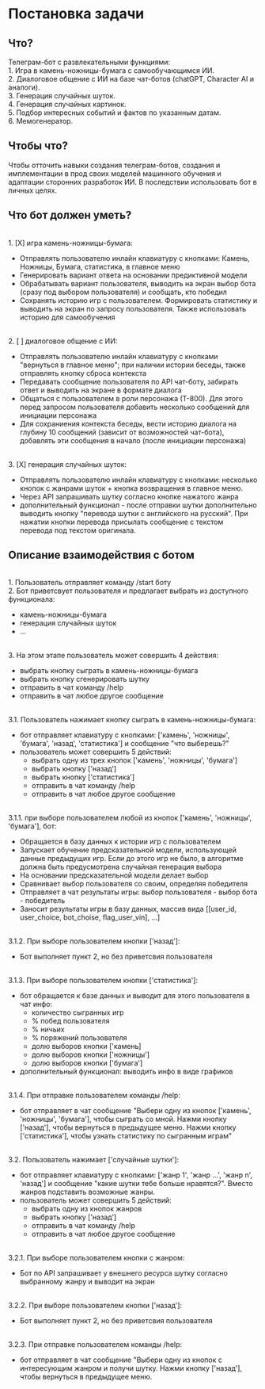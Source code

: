 # Постановка задачи
## Что?
Телеграм-бот с развлекательными функциями:
<br>1. Игра в камень-ножницы-бумага с самообучающимся ИИ.
<br>2. Диалоговое общение с ИИ на базе чат-ботов (chatGPT, Character AI и аналоги).
<br>3. Генерация случайных шуток.
<br>4. Генерация случайных картинок.
<br>5. Подбор интересных событий и фактов по указанным датам.
<br>6. Мемогенератор.

## Чтобы что?
Чтобы отточить навыки создания телеграм-ботов, создания и имплементации в прод своих моделей машинного обучения и
адаптации сторонних разработок ИИ.
В последствии использовать бот в личных целях.

## Что бот должен уметь?
<br>1. [X] игра камень-ножницы-бумага:
* Отправлять пользователю инлайн клавиатуру с кнопками: Камень, Ножницы, Бумага, статистика, в главное меню
* Генерировать вариант ответа на основании предиктивной модели
* Обрабатывать вариант пользователя, выводить на экран выбор бота (сразу под выбором пользователя) и сообщать, кто победил
* Сохранять историю игр с пользователем. Формировать статистику и выводить на экран по запросу пользователя. Также использовать историю для самообучения

<br>2. [ ] диалоговое общение с ИИ:
* Отправлять пользователю инлайн клавиатуру с кнопками "вернуться в главное меню"; при наличии истории беседы, также отправлять кнопку сброса контекста
* Передавать сообщение пользователя по API чат-боту, забирать ответ и выводить на экране в формате диалога
* Общаться с пользователем в роли персонажа (Т-800). Для этого перед запросом пользователя добавить несколько сообщений для инициации персонажа
* Для сохраниения контекста беседы, вести историю диалога на глубину 10 сообщений (зависит от возможностей чат-бота), добавлять эти сообщения в начало (после инициации персонажа)

<br>3. [X] генерация случайных шуток:
* Отправлять пользователю инлайн клавиатуру с кнопками: несколько кнопок с жанрами шуток + кнопка возвращения в главное меню.
* Через API запрашивать шутку согласно кнопке нажатого жанра
* дополнительный функционал - после отправки шутки дополнительно выводить кнопку "перевода шутки с английского на русский". При нажатии кнопки перевода присылать сообщение с текстом перевода под текстом оригинала.


## Описание взаимодействия с ботом
<br>1. Пользователь отправляет команду /start боту
<br>2. Бот приветсвует пользователя и предлагает выбрать из доступного функционала:
   * камень-ножницы-бумага
   * генерация случайных шуток
   * ...

<br>3. На этом этапе пользователь может совершить 4 действия:
   * выбрать кнопку сыграть в камень-ножницы-бумага
   * выбрать кнопку сгенерировать шутку
   * отправить в чат команду /help
   * отправить в чат любое другое сообщение

<br>3.1. Пользователь нажимает кнопку сыграть в камень-ножницы-бумага:
* бот отправляет клавиатуру с кнопками: ['камень', 'ножницы', 'бумага', 'назад', 'статистика'] и сообщение "что выберешь?"
* пользователь может совершить 5 действий:
  * выбрать одну из трех кнопок ['камень', 'ножницы', 'бумага']
  * выбрать кнопку ['назад']
  * выбрать кнопку ['статистика']
  * отправить в чат команду /help
  * отправить в чат любое другое сообщение

<br>3.1.1. при выборе пользователем любой из кнопок ['камень', 'ножницы', 'бумага'], бот:
* Обращается в базу данных к истории игр с пользователем
* Запускает обучение предсказательной модели, использующей данные предыдущих игр. Если до этого игр не было, в алгоритме должна быть предусмотрена случайная генерация выбора
* На основании предсказательной модели делает выбор
* Сравнивает выбор пользователя со своим, определяя победителя
* Отправляет в чат результаты игры: выбор пользователя - выбор бота - победитель
* Заносит результаты игры в базу данных, массив вида [[user_id, user_choice, bot_choise, flag_user_vin], ...]

<br>3.1.2. При выборе пользователем кнопки ['назад']:
* Бот выполняет пункт 2, но без приветсвия пользователя

<br>3.1.3. При выборе пользователем кнопки ['статистика']:
* бот обращается к базе данных и выводит для этого пользователя в чат инфо:
  * количество сыгранных игр
  * % побед пользователя
  * % ничьих
  * % поряжений пользователя
  * долю выборов кнопки ['камень]
  * долю выборов кнопки ['ножницы']
  * долю выборов кнопки ['бумага']
* дополнительный функционал: выводить инфо в виде графиков

<br>3.1.4. При отправке пользователем команды /help:
* бот отправляет в чат сообщение "Выбери одну из кнопок ['камень', 'ножницы', 'бумага'], чтобы сыграть со мной. Нажми кнопку ['назад'], чтобы вернуться в предыдущее меню. Нажми кнопку ['статистика'], чтобы узнать статистику по сыгранным играм"

<br>3.2. Пользователь нажимает ['случайные шутки']:
* бот отправляет клавиатуру с кнопками: ['жанр 1', 'жанр ...', 'жанр n', 'назад'] и сообщение "какие шутки тебе больше нравятся?". Вместо жанров подставить возможные жанры.
* пользователь может совершить 5 действий:
  * выбрать одну из кнопок жанров
  * выбрать кнопку ['назад']
  * отправить в чат команду /help
  * отправить в чат любое другое сообщение

<br>3.2.1. При выборе пользователем кнопки с жанром:
* Бот по API запрашивает у внешнего ресурса шутку согласно выбранному жанру и выводит на экран

<br>3.2.2. При выборе пользователем кнопки ['назад']:
* Бот выполняет пункт 2, но без приветсвия пользователя

<br>3.2.3. При отправке пользователем команды /help:
* бот отправляет в чат сообщение "Выбери одну из кнопок с интересующим жанром и получи шутку. Нажми кнопку ['назад'], чтобы вернуться в предыдущее меню.
